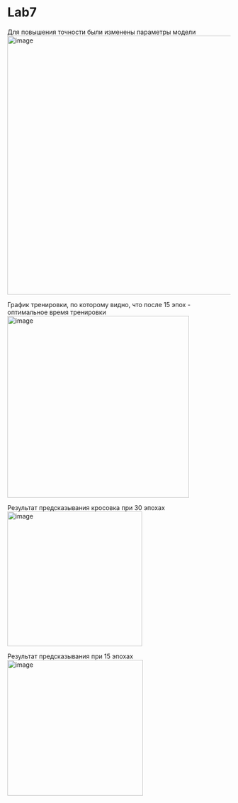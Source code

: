 # Lab7
Для повышения точности были изменены параметры модели   
<img width="584" alt="image" src="https://github.com/HubStudents/Lab7/assets/118428632/da071b6a-2e02-4fde-a963-1af2c2a93b11">    

График тренировки, по которому видно, что после 15 эпох - оптимальное время тренировки   
<img width="410" alt="image" src="https://github.com/HubStudents/Lab7/assets/118428632/c2182b51-9f01-44c8-8f1a-abf6cb1ba217">

Результат предсказывания кросовка при 30 эпохах   
<img width="304" alt="image" src="https://github.com/HubStudents/Lab7/assets/118428632/9c1f52d3-0d60-4d6c-9c1e-0a4b6b67fbf3">

Результат предсказывания при 15 эпохах
<img width="306" alt="image" src="https://github.com/HubStudents/Lab7/assets/118428632/7452024e-0972-4523-8c22-7c4635e7b877">    





